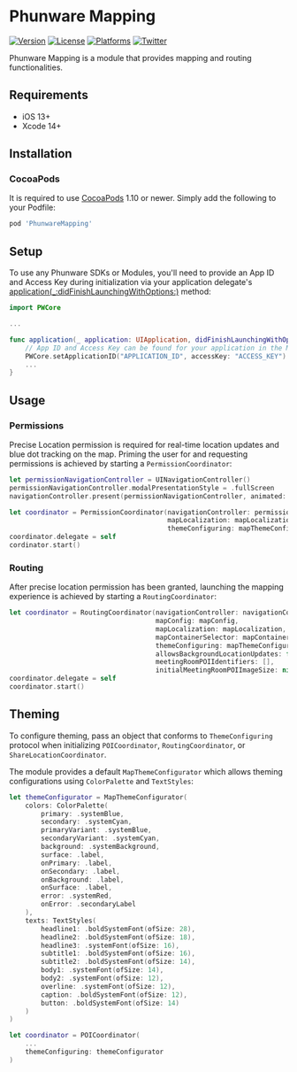 # Phunware Mapping

[![Version](https://img.shields.io/cocoapods/v/PhunwareMapping.svg?style=flat-square)](https://cocoapods.org/pods/PhunwareMapping) [![License](https://img.shields.io/cocoapods/l/PhunwareMapping.svg?style=flat-square)](https://cocoapods.org/pods/PhunwareMapping) [![Platforms](https://img.shields.io/cocoapods/p/PhunwareMapping?style=flat-square)](https://cocoapods.org/pods/PhunwareMapping) [![Twitter](https://img.shields.io/badge/twitter-@phunware-blue.svg?style=flat-square)](https://twitter.com/phunware)

Phunware Mapping is a module that provides mapping and routing functionalities.

## Requirements

- iOS 13+
- Xcode 14+

## Installation

### CocoaPods

It is required to use [CocoaPods](http://www.cocoapods.org) 1.10 or newer. Simply add the following to your Podfile:

```ruby
pod 'PhunwareMapping'
```

## Setup

To use any Phunware SDKs or Modules, you'll need to provide an App ID and Access Key during initialization via your application delegate's [application(_:didFinishLaunchingWithOptions:)](https://developer.apple.com/documentation/uikit/uiapplicationdelegate/1622921-application) method:

```swift
import PWCore

...

func application(_ application: UIApplication, didFinishLaunchingWithOptions launchOptions: [UIApplication.LaunchOptionsKey : Any]? = nil) -> Bool {
    // App ID and Access Key can be found for your application in the MaaS portal at: http://maas.phunware.com/clients
    PWCore.setApplicationID("APPLICATION_ID", accessKey: "ACCESS_KEY")
    ...
}
```

## Usage

### Permissions

Precise Location permission is required for real-time location updates and blue dot tracking on the map. Priming the user for and requesting permissions is achieved by starting a `PermissionCoordinator`:

```swift
let permissionNavigationController = UINavigationController()
permissionNavigationController.modalPresentationStyle = .fullScreen
navigationController.present(permissionNavigationController, animated: true)

let coordinator = PermissionCoordinator(navigationController: permissionNavigationController,
                                        mapLocalization: mapLocalization,
                                        themeConfiguring: mapThemeConfigurator)
coordinator.delegate = self
cordinator.start()
```

### Routing

After precise location permission has been granted, launching the mapping experience is achieved by starting a `RoutingCoordinator`:

```swift
let coordinator = RoutingCoordinator(navigationController: navigationController,
                                     mapConfig: mapConfig,
                                     mapLocalization: mapLocalization,
                                     mapContainerSelector: mapContainerSelector,
                                     themeConfiguring: mapThemeConfigurator,
                                     allowsBackgroundLocationUpdates: false,
                                     meetingRoomPOIIdentifiers: [],
                                     initialMeetingRoomPOIImageSize: nil)
coordinator.delegate = self
coordinator.start()
```

## Theming

To configure theming, pass an object that conforms to `ThemeConfiguring` protocol when initializing `POICoordinator`, `RoutingCoordinator`, or `ShareLocationCoordinator`.

The module provides a default `MapThemeConfigurator` which allows theming configurations using `ColorPalette` and `TextStyles`:

```swift
let themeConfigurator = MapThemeConfigurator(
    colors: ColorPalette(
        primary: .systemBlue,
        secondary: .systemCyan,
        primaryVariant: .systemBlue,
        secondaryVariant: .systemCyan,
        background: .systemBackground,
        surface: .label,
        onPrimary: .label,
        onSecondary: .label,
        onBackground: .label,
        onSurface: .label,
        error: .systemRed,
        onError: .secondaryLabel
    ),
    texts: TextStyles(
        headline1: .boldSystemFont(ofSize: 28),
        headline2: .boldSystemFont(ofSize: 18),
        headline3: .systemFont(ofSize: 16),
        subtitle1: .boldSystemFont(ofSize: 16),
        subtitle2: .boldSystemFont(ofSize: 14),
        body1: .systemFont(ofSize: 14),
        body2: .systemFont(ofSize: 12),
        overline: .systemFont(ofSize: 12),
        caption: .boldSystemFont(ofSize: 12),
        button: .boldSystemFont(ofSize: 14)
    )
)

let coordinator = POICoordinator(
    ...
    themeConfiguring: themeConfigurator
)
```
